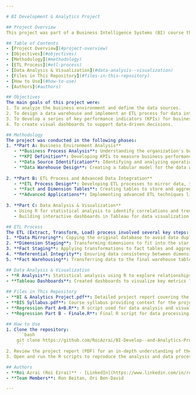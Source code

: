 ```yaml
---

# BI Development & Analytics Project

## Project Overview
This project was part of a Business Intelligence Systems (BI) course that focused on applying BI methodologies and tools to analyze and visualize data. The project involves the design and implementation of a data warehouse, ETL processes, and the creation of dashboards for decision-making purposes.

## Table of Contents
- [Project Overview](#project-overview)
- [Objectives](#objectives)
- [Methodology](#methodology)
- [ETL Process](#etl-process)
- [Data Analysis & Visualization](#data-analysis--visualization)
- [Files in This Repository](#files-in-this-repository)
- [How to Use](#how-to-use)
- [Authors](#authors)

## Objectives
The main goals of this project were:
1. To analyze the business environment and define the data sources.
2. To design a data warehouse and implement an ETL process for data integration.
3. To develop a series of key performance indicators (KPIs) for business decision-making.
4. To create visual dashboards to support data-driven decisions.

## Methodology
The project was conducted in the following phases:
1. **Part A: Business Environment Analysis**  
   - **Business Process Analysis**: Understanding the organization's business processes and decision-making workflows.
   - **KPI Definition**: Developing KPIs to measure business performance.
   - **Data Source Identification**: Identifying and analyzing operational data sources, creating an ERD, and designing the primary database.
   - **Data Warehouse Design**: Creating a tabular model for the data warehouse.
   
2. **Part B: ETL Process and Advanced Data Integration**  
   - **ETL Process Design**: Developing ETL processes to mirror data, transform dimensions, and ensure referential integrity.
   - **Fact and Dimension Tables**: Creating tables to store and aggregate data in the warehouse.
   - **Advanced Applications**: Implementing advanced ETL techniques like handling slow-changing dimensions and using stored procedures.
   
3. **Part C: Data Analysis & Visualization**  
   - Using R for statistical analysis to identify correlations and trends in the data.
   - Building interactive dashboards in Tableau for data visualization.

## ETL Process
The ETL (Extract, Transform, Load) process involved several key steps:
1. **Data Mirroring**: Copying the original database to avoid data duplication.
2. **Dimension Staging**: Transforming dimensions to fit into the star schema model.
3. **Fact Staging**: Applying transformations to fact tables and aggregating data.
4. **Referential Integrity**: Ensuring data consistency between dimension and fact tables.
5. **Fact Warehousing**: Transferring data to the final warehouse tables for analysis.

## Data Analysis & Visualization
- **R Analysis**: Statistical analysis using R to explore relationships between variables (e.g., correlation between delivery choices and order amounts).
- **Tableau Dashboards**: Created dashboards to visualize key metrics like average income per order, customer satisfaction, and order fulfillment times.
  
## Files in This Repository
- **BI & Analytics Project.pdf**: Detailed project report covering the business analysis, ETL process, and data visualization.
- **BIS Syllabus.pdf**: Course syllabus providing context for the project.
- **Regression Part A+B.R**: R script used for data analysis and visualization.
- **Regression Part B - Finale.R**: Final R script for data processing.

## How to Use
1. Clone the repository:
    ```bash
    git clone https://github.com/RoiAzrai/BI-Develop--and-Analytics-Project.git
    ```
2. Review the project report (PDF) for an in-depth understanding of the analysis, ETL process, and dashboard creation.
3. Open and run the R scripts to reproduce the analysis and data processing steps.

## Authors
- **Roi Azrai (Roi Ezrai)** - [LinkedIn](https://www.linkedin.com/in/roiazrai) | [GitHub](https://github.com/RoiAzrai)
- **Team Members**: Ron Beitan, Ori Ben-David

---
```

